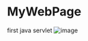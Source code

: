 # MyWebPage
first java servlet
![image](https://user-images.githubusercontent.com/58872563/77243002-f6046500-6c2e-11ea-9d8f-422ed94faa5f.png)
